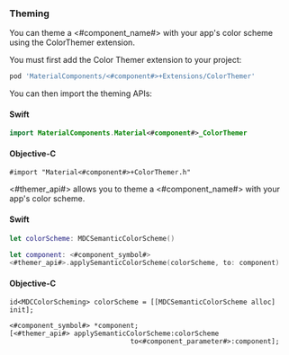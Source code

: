 ### Theming

You can theme a <#component_name#> with your app's color scheme using the ColorThemer extension.

You must first add the Color Themer extension to your project:

``` bash
pod 'MaterialComponents/<#component#>+Extensions/ColorThemer'
```

You can then import the theming APIs:

<!--<div class="material-code-render" markdown="1">-->
#### Swift
``` swift
import MaterialComponents.Material<#component#>_ColorThemer
```

#### Objective-C

``` objc
#import "Material<#component#>+ColorThemer.h"
```
<!--</div>-->

<#themer_api#> allows you to theme a <#component_name#> with your app's color
scheme.

<!--<div class="material-code-render" markdown="1">-->
#### Swift
``` swift
let colorScheme: MDCSemanticColorScheme()

let component: <#component_symbol#>
<#themer_api#>.applySemanticColorScheme(colorScheme, to: component)
```

#### Objective-C

``` objc
id<MDCColorScheming> colorScheme = [[MDCSemanticColorScheme alloc] init];

<#component_symbol#> *component;
[<#themer_api#> applySemanticColorScheme:colorScheme
                              to<#component_parameter#>:component];
```
<!--</div>-->

